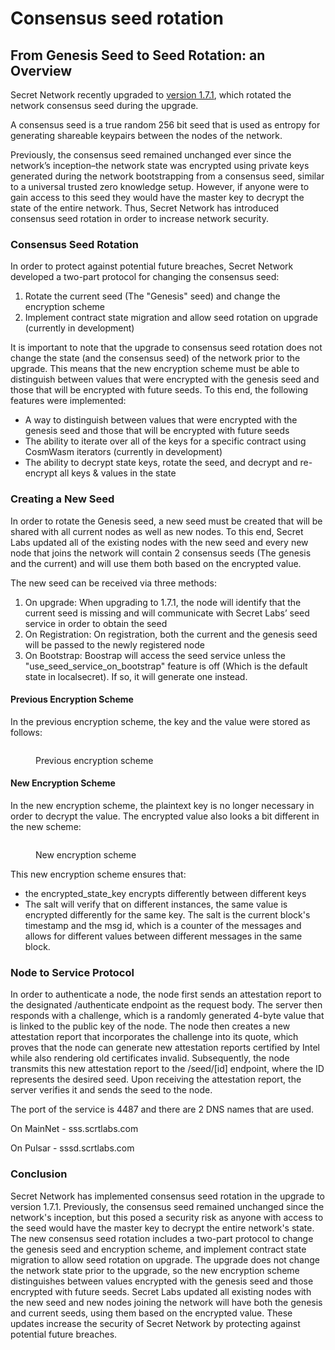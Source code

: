 # Consensus seed rotation

## From Genesis Seed to Seed Rotation: an Overview

Secret Network recently upgraded to [version 1.7.1](https://github.com/scrtlabs/SecretNetwork/releases/tag/v1.7.1), which rotated the network consensus seed during the upgrade.&#x20;

A consensus seed is a true random 256 bit seed that is used as entropy for generating shareable keypairs between the nodes of the network.&#x20;

Previously, the consensus seed remained unchanged ever since the network’s inception–the network state was encrypted using private keys generated during the network bootstrapping from a consensus seed, similar to a universal trusted zero knowledge setup. However, if anyone were to gain access to this seed they would have the master key to decrypt the state of the entire network. Thus, Secret Network has introduced consensus seed rotation in order to increase network security.&#x20;

### Consensus Seed Rotation

In order to protect against potential future breaches, Secret Network developed a two-part protocol for changing the consensus seed:

1. Rotate the current seed (The "Genesis" seed) and change the encryption scheme&#x20;
2. Implement contract state migration and allow seed rotation on upgrade (currently in development)&#x20;

It is important to note that the upgrade to consensus seed rotation does not change the state (and the consensus seed) of the network prior to the upgrade. This means that the new encryption scheme must be able to distinguish between values that were encrypted with the genesis seed and those that will be encrypted with future seeds. To this end, the following features were implemented:&#x20;

* A way to distinguish between values that were encrypted with the genesis seed and those that will be encrypted with future seeds
* The ability to iterate over all of the keys for a specific contract using CosmWasm iterators (currently in development)
* The ability to decrypt state keys, rotate the seed, and decrypt and re-encrypt all keys & values in the state

### Creating a New Seed

In order to rotate the Genesis seed, a new seed must be created that will be shared with all current nodes as well as new nodes. To this end, Secret Labs updated all of the existing nodes with the new seed and every new node that joins the network will contain 2 consensus seeds (The genesis and the current) and will use them both based on the encrypted value.

The new seed can be received via three methods:&#x20;

1. On upgrade: When upgrading to 1.7.1, the node will identify that the current seed is missing and will communicate with Secret Labs’ seed service in order to obtain the seed
2. On Registration: On registration, both the current and the genesis seed will be passed to the newly registered node
3. On Bootstrap: Boostrap will access the seed service unless the "use\_seed\_service\_on\_bootstrap" feature is off (Which is the default state in localsecret). If so, it will generate one instead.

#### Previous Encryption Scheme

In the previous encryption scheme, the key and the value were stored as follows:

<figure><img src="../../../../.gitbook/assets/Screen Shot 2023-03-20 at 6.30.14 PM.png" alt=""><figcaption><p>Previous encryption scheme</p></figcaption></figure>

#### New Encryption Scheme

In the new encryption scheme, the plaintext key is no longer necessary in order to decrypt the value. The encrypted value also looks a bit different in the new scheme:

<figure><img src="../../../../.gitbook/assets/Screen Shot 2023-03-20 at 6.31.12 PM.png" alt=""><figcaption><p>New encryption scheme</p></figcaption></figure>

This new encryption scheme ensures that:

* the encrypted\_state\_key encrypts differently between different keys
* The salt will verify that on different instances, the same value is encrypted differently for the same key. The salt is the current block's timestamp and the msg id, which is a counter of the messages and allows for different values between different messages in the same block.&#x20;

### Node to Service Protocol

In order to authenticate a node, the node first sends an attestation report to the designated /authenticate endpoint as the request body. The server then responds with a challenge, which is a randomly generated 4-byte value that is linked to the public key of the node. The node then creates a new attestation report that incorporates the challenge into its quote, which proves that the node can generate new attestation reports certified by Intel while also rendering old certificates invalid. Subsequently, the node transmits this new attestation report to the /seed/\[id] endpoint, where the ID represents the desired seed. Upon receiving the attestation report, the server verifies it and sends the seed to the node.

The port of the service is 4487 and there are 2 DNS names that are used.

On MainNet - sss.scrtlabs.com

On Pulsar - sssd.scrtlabs.com

### Conclusion

Secret Network has implemented consensus seed rotation in the upgrade to version 1.7.1.  Previously, the consensus seed remained unchanged since the network's inception, but this posed a security risk as anyone with access to the seed would have the master key to decrypt the entire network's state. The new consensus seed rotation includes a two-part protocol to change the genesis seed and encryption scheme, and implement contract state migration to allow seed rotation on upgrade. The upgrade does not change the network state prior to the upgrade, so the new encryption scheme distinguishes between values encrypted with the genesis seed and those encrypted with future seeds. Secret Labs updated all existing nodes with the new seed and new nodes joining the network will have both the genesis and current seeds, using them based on the encrypted value. These updates increase the security of Secret Network by protecting against potential future breaches.
